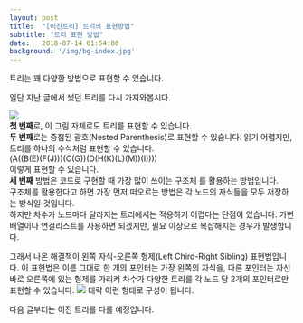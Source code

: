 ```yaml
---
layout: post
title:  "[이진트리] 트리의 표현방법"
subtitle: "트리 표현 방법"
date:   2018-07-14 01:54:00
background: '/img/bg-index.jpg'
---
```


트리는 꽤 다양한 방법으로 표현할 수 있습니다.

일단 지난 글에서 썼던 트리를 다시 가져와봅시다.

<img src = "https://i.imgur.com/ixaDHc0.png"><br>
<b>첫 번째</b>로, 이 그림 자체로도 트리를 표현할 수 있습니다.<br>
<b>두 번째</b>로는 중첩된 괄호(Nested Parenthesis)로 표현할 수 있습니다. 읽기 어렵지만, 트리를 하나의 수식처럼 표현할 수 있습니다.<br>
(A((B(E)(F(J)))(C(G))(D(H(K)(L)(M))(I))))<br>
이렇게 표현할 수 있습니다.<br>
<b>세 번째</b> 방법은 코드로 구현할 때 가장 많이 쓰이는 구조체 를 활용하는 방법입니다.<br>
구조체를 활용한다고 하면 가장 먼저 떠오르는 방법은 각 노드의 자식들을 모두 저장하는 방식일 것입니다.<br>
하지만 차수가 노드마다 달라지는 트리에서는 적용하기 어렵다는 단점이 있습니다. 가변 배열이나 연결리스트를 사용하면 되겠지만, 필요 이상으로 복잡해지는 경우가 발생합니다.<br>

그래서 나온 해결책이 왼쪽 자식-오른쪽 형제(Left Chird-Right Sibling) 표현법입니다. 이 표현법은 이름 그대로 한 개의 포인터는 가장 왼쪽의 자식을, 다른 포인터는 자신 바로 오른쪽에 있는 형제를 가리켜 차수가 다양한 트리를 각 노드 당 2개의 포인터로만 표현할 수 있습니다.
<img src = "https://i.imgur.com/zeNCoeo.png">
대략 이런 형태로 구성이 됩니다.

다음 글부터는 이진 트리를 다룰 예정입니다.
